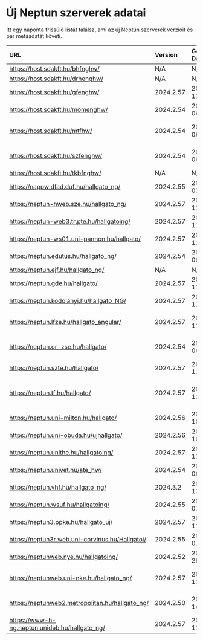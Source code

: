 # Új Neptun szerverek adatai

Itt egy naponta frissülő listát találsz, ami az új Neptun szerverek verzióit és pár metaadatát követi.

| URL                                             | Version   | Generation Date     | Organization Name                             | Captcha Required |
|:----------------------------------------------|:--------|:------------------|:--------------------------------------------|:---------------|
| https://host.sdakft.hu/bhfnghw/                 | N/A       | N/A                 | N/A                                           | N/A              |
| https://host.sdakft.hu/drhenghw/                | N/A       | N/A                 | N/A                                           | N/A              |
| https://host.sdakft.hu/gfenghw/                 | 2024.2.57 | 2024-12-11T15:23:02 | Gál Ferenc Egyetem                            | 3                |
| https://host.sdakft.hu/momenghw/                | 2024.2.54 | 2024-12-06T09:49:56 | Moholy-Nagy Művészeti Egyetem                 | 3                |
| https://host.sdakft.hu/mtfhw/                   | 2024.2.54 | 2024-12-06T09:49:56 | Magyar Táncművészeti Egyetem                  | 3                |
| https://host.sdakft.hu/szfenghw/                | 2024.2.54 | 2024-12-06T09:49:56 | Színház- és Filmművészeti Egyetem             | 3                |
| https://host.sdakft.hu/tkbfnghw/                | N/A       | N/A                 | N/A                                           | N/A              |
| https://nappw.dfad.duf.hu/hallgato_ng/          | 2024.2.55 | 2024-12-07T13:52:30 | Dunaújvárosi Egyetem                          | 3                |
| https://neptun-hweb.sze.hu/hallgato_ng/         | 2024.2.57 | 2024-12-11T15:23:02 | Széchenyi István Egyetem                      | 3                |
| https://neptun-web3.tr.pte.hu/hallgatoing/      | 2024.2.57 | 2024-12-11T15:23:02 | Pécsi Tudományegyetem                         | 3                |
| https://neptun-ws01.uni-pannon.hu/hallgato/     | 2024.2.57 | 2024-12-11T15:23:02 | Pannon Egyetem                                | 3                |
| https://neptun.edutus.hu/hallgato_ng/           | 2024.2.54 | 2024-12-06T09:49:56 | Edutus Egyetem                                | 3                |
| https://neptun.ejf.hu/hallgato_ng/              | N/A       | N/A                 | N/A                                           | N/A              |
| https://neptun.gde.hu/hallgato/                 | 2024.2.57 | 2024-12-11T15:23:02 | Gábor Dénes Egyetem                           | 3                |
| https://neptun.kodolanyi.hu/hallgato_NG/        | 2024.2.57 | 2024-12-11T15:23:02 | Kodolányi János Egyetem                       | 1                |
| https://neptun.lfze.hu/hallgato_angular/        | 2024.2.57 | 2024-12-11T15:23:02 | Liszt Ferenc Zeneművészeti Egyetem            | 3                |
| https://neptun.or-zse.hu/hallgato/              | 2024.2.54 | 2024-12-06T09:49:56 | Országos Rabbiképző - Zsidó Egyetem           | 3                |
| https://neptun.szte.hu/hallgato/                | 2024.2.57 | 2024-12-11T15:23:02 | Szegedi Tudományegyetem                       | 3                |
| https://neptun.tf.hu/hallgato/                  | 2024.2.57 | 2024-12-11T15:23:02 | Magyar Testnevelési és Sporttudományi Egyetem | 3                |
| https://neptun.uni-milton.hu/hallgato/          | 2024.2.56 | 2024-12-10T17:24:16 | Milton Friedman Egyetem                       | 3                |
| https://neptun.uni-obuda.hu/ujhallgato/         | 2024.2.56 | 2024-12-10T17:24:16 | Óbudai Egyetem                                | 3                |
| https://neptun.unithe.hu/hallgatoing/           | 2024.2.57 | 2024-12-11T15:23:02 | Tokaj-Hegyalja Egyetem                        | 1                |
| https://neptun.univet.hu/ate_hw/                | 2024.2.54 | 2024-12-06T09:49:56 | Állatorvostudományi Egyetem                   | 3                |
| https://neptun.vhf.hu/hallgato_ng/              | 2024.3.2  | 2024-12-12T11:12:02 | Veszprémi Érseki Főiskola                     | 3                |
| https://neptun.wsuf.hu/hallgatoing/             | 2024.2.55 | 2024-12-07T13:52:30 | Wekerle Sándor Üzleti Főiskola                | 3                |
| https://neptun3.ppke.hu/hallgato_uj/            | 2024.2.57 | 2024-12-11T15:23:02 | Pázmány Péter Katolikus Egyetem               | 3                |
| https://neptun3r.web.uni-corvinus.hu/Hallgatoi/ | 2024.2.55 | 2024-12-07T13:52:30 | Budapesti Corvinus Egyetem                    | 3                |
| https://neptunweb.nye.hu/hallgatoing/           | 2024.2.52 | 2024-11-29T08:56:55 | Nyíregyházi Egyetem                           | 3                |
| https://neptunweb.uni-nke.hu/hallgato_ng/       | 2024.2.57 | 2024-12-11T15:23:02 | Nemzeti Közszolgálati Egyetem                 | 3                |
| https://neptunweb2.metropolitan.hu/hallgato_ng/ | 2024.2.50 | 2024-11-14T14:15:00 | Budapesti Metropolitan Egyetem                | 3                |
| https://www-h-ng.neptun.unideb.hu/hallgato_ng/  | 2024.2.57 | 2024-12-11T15:23:02 | Debreceni Egyetem                             | 3                |